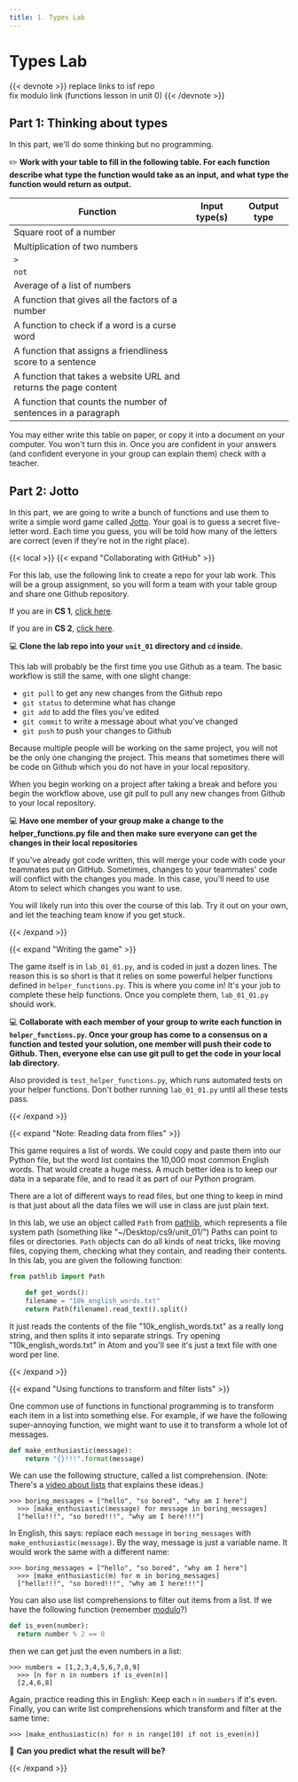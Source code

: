 ```yaml
---
title: 1. Types Lab
---
```


# Types Lab
{{< devnote >}}
replace links to isf repo <br>
fix modulo link (functions lesson in unit 0)
{{< /devnote >}}


## Part 1: Thinking about types

In this part, we'll do some thinking but no programming.

✏️ **Work with your table to fill in the following table. For each function describe what type the function would take as an input, and what type the function would return as output.**

| Function                                                         | Input type(s) | Output type |
|------------------------------------------------------------------|---------------|-------------|
| Square root of a number                                          |               |             |
| Multiplication of two numbers                                    |               |             |
| `>`                                                              |               |             |
| `not`                                                            |               |             |
| Average of a list of numbers                                     |               |             |
| A function that gives all the factors of a number                |               |             |
| A function to check if a word is a curse word                    |               |             |
| A function that assigns a friendliness score to a sentence       |               |             |
| A function that takes a website URL and returns the page content |               |             |
| A function that counts the number of sentences in a paragraph    |               |             |

You may either write this table on paper, or copy it into a document on your computer. You won't turn this in. Once you are confident in your answers (and confident everyone in your group can explain them) check with a teacher.


## Part 2: Jotto

In this part, we are going to write a bunch of functions and use them to write a
simple word game called [Jotto](https://en.wikipedia.org/wiki/Jotto). Your goal
is to guess a secret five-letter word. Each time you guess, you will be told
how many of the letters are correct (even if they're not in the right place).


{{< local >}}
{{< expand "Collaborating with GitHub" >}}

For this lab, use the following link to create a repo for your lab work. This will be a group assignment, so you will form a team with your table group and share one Github repository.


If you are in **CS 1**, [click here](https://classroom.github.com/a/r13vhXjj).

If you are in **CS 2**, [click here](https://classroom.github.com/a/C8pBPH32).

💻 **Clone the lab repo into your `unit_01` directory and `cd` inside.**

This lab will probably be the first time you use Github as a team. The basic workflow is still the same, with one slight change:

+ `git pull` to get any new changes from the Github repo
+ `git status` to determine what has change
+ `git add` to add the files you've edited
+ `git commit` to write a message about what you've changed
+ `git push` to push your changes to Github

Because multiple people will be working on the same project, you will not be the only one changing the project. This means that sometimes there will be code on Github which you do not have in your local repository.

When you begin working on a project after taking a break and before you begin the workflow above, use git pull to pull any new changes from Github to your local repository.

💻 **Have one member of your group make a change to the helper_functions.py file and then make sure everyone can get the changes in their local repositories**

If you've already got code written, this will merge your code with code your teammates put on GitHub. Sometimes, changes to your teammates' code will conflict with the changes you made. In this case, you'll need to use Atom to select which changes you want to use.

You will likely run into this over the course of this lab. Try it out on your own, and let the teaching team know if you get stuck.

{{< /expand >}}


{{< expand "Writing the game" >}}

The game itself is in `lab_01_01.py`, and is coded in just a dozen lines. The reason this is so short is that it relies on some powerful helper functions defined in `helper_functions.py`. This is where you come in! It's your job to complete these help functions. Once you complete them, `lab_01_01.py` should work.

💻 **Collaborate with each member of your group to write each function in `helper_functions.py`. Once your group has come to a consensus on a function and tested your solution, one member will push their code to Github. Then, everyone else can use git pull to get the code in your local lab directory.**

Also provided is `test_helper_functions.py`, which runs automated tests on your helper functions. Don't bother running `lab_01_01.py` until all these tests pass.

{{< /expand >}}


{{< expand "Note: Reading data from files" >}}

This game requires a list of words. We could copy and paste them into our Python file, but the word list contains the 10,000 most common English words. That would create a huge mess. A much better idea is to keep our data in a separate file, and to read it as part of our Python program.

There are a lot of different ways to read files, but one thing to keep in mind is that just about all the data files we will use in class are just plain text.

In this lab, we use an object called `Path` from [pathlib](https://docs.python.org/3/library/pathlib.html), which represents a file system path (something like "~/Desktop/cs9/unit_01/") Paths can point to files or directories. `Path` objects can do all kinds of neat tricks, like moving files, copying them, checking what they contain, and reading their contents. In this lab, you are given the following function:

```python
from pathlib import Path

    def get_words():
    filename = "10k_english_words.txt"
    return Path(filename).read_text().split()
```

It just reads the contents of the file "10k_english_words.txt" as a really long string, and then splits it into separate strings. Try opening "10k_english_words.txt" in Atom and you'll see it's just a text file with one word per line.

{{< /expand >}}


{{< expand "Using functions to transform and filter lists" >}}

One common use of functions in functional programming is to transform each item in a list into something else. For example, if we have the following super-annoying function, we might want to use it to transform a whole lot of messages.

```python
def make_enthusiastic(message):
    return "{}!!!".format(message)
```

We can use the following structure, called a list comprehension. (Note: There's a [video about lists](https://vimeo.com/367070978) that explains these ideas.)

```shell
>>> boring_messages = ["hello", "so bored", "why am I here"]
  >>> [make_enthusiastic(message) for message in boring_messages]
  ["hello!!!", "so bored!!!", "why am I here!!!"]
```

In English, this says: replace each `message` in `boring_messages` with `make_enthusiastic(message)`. By the way, message is just a variable name. It would work the same with a different name:

```shell
>>> boring_messages = ["hello", "so bored", "why am I here"]
  >>> [make_enthusiastic(m) for m in boring_messages]
  ["hello!!!", "so bored!!!", "why am I here!!!"]
```

You can also use list comprehensions to filter out items from a list. If we have the following function (remember [modulo]()?)

```python
def is_even(number):
  return number % 2 == 0
```

then we can get just the even numbers in a list:

```shell
>>> numbers = [1,2,3,4,5,6,7,8,9]
  >>> [n for n in numbers if is_even(n)]
  [2,4,6,8]
```

Again, practice reading this in English: Keep each `n` in `numbers` if it's even. Finally, you can write list comprehensions which transform and filter at the same time:

```shell
>>> [make_enthusiastic(n) for n in range(10) if not is_even(n)]
```

🔮 **Can you predict what the result will be?**

{{< /expand >}}
